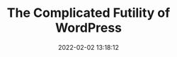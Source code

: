 ---
date: 2022-02-02 13:18:12
link:
  source: pocket
  source_url: https://getpocket.com
  text: The Complicated Futility of WordPress
  url: https://coderjerk.com/the-complicated-futility-of-wordpress/
source: pocket
syndicated:
- type: pocket
  url: https://coderjerk.com/the-complicated-futility-of-wordpress/
- type: mastodon
  url: https://mastodon.technology/users/roytang/statuses/107728622486860764
- type: twitter
  url: https://twitter.com/roytang/status/1488866151069364232/
title: The Complicated Futility of WordPress
---